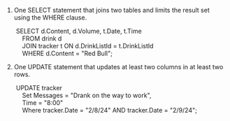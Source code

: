 1. One SELECT statement that joins two tables and limits the result set using the WHERE clause.

&emsp;&emsp;SELECT d.Content, d.Volume, t.Date, t.Time<br>
&emsp;&emsp;&emsp;FROM drink d<br>
&emsp;&emsp;&emsp;JOIN tracker t ON d.DrinkListId = t.DrinkListId<br>
&emsp;&emsp;&emsp;WHERE d.Content = "Red Bull";

2. One UPDATE statement that updates at least two columns in at least two rows.

&emsp;&emsp;UPDATE tracker<br>
&emsp;&emsp;&emsp;Set Messages = "Drank on the way to work",<br>
&emsp;&emsp;&emsp;Time = "8:00"<br>
&emsp;&emsp;&emsp;Where tracker.Date = "2/8/24" AND tracker.Date = "2/9/24";<br>
